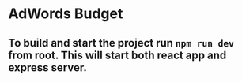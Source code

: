 # AdWords Budget

## To build and start the project run `npm run dev` from root. This will start both react app and express server.